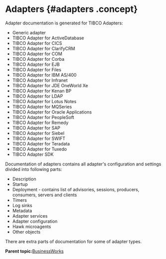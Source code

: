 # Adapters {#adapters .concept}

Adapter documentation is generated for TIBCO Adapters:

-   Generic adapter
-   TIBCO Adapter for ActiveDatabase
-   TIBCO Adapter for CICS
-   TIBCO Adapter for ClarifyCRM
-   TIBCO Adapter for COM
-   TIBCO Adapter for Corba
-   TIBCO Adapter for EJB
-   TIBCO Adapter for Files
-   TIBCO Adapter for IBM AS/400
-   TIBCO Adapter for Infranet
-   TIBCO Adapter for JDE OneWorld Xe
-   TIBCO Adapter for Kenan BP
-   TIBCO Adapter for LDAP
-   TIBCO Adapter for Lotus Notes
-   TIBCO Adapter for MQSeries
-   TIBCO Adapter for Oracle Applications
-   TIBCO Adapter for PeopleSoft
-   TIBCO Adapter for Remedy
-   TIBCO Adapter for SAP
-   TIBCO Adapter for Siebel
-   TIBCO Adapter for SWIFT
-   TIBCO Adapter for Teradata
-   TIBCO Adapter for Tuxedo
-   TIBCO Adapter SDK

Documentation of adapters contains all adapter's configuration and settings divided into following parts:

-   Description
-   Startup
-   Deployment - contains list of advisories, sessions, producers, consumers, servers and clients
-   Timers
-   Log sinks
-   Metadata
-   Adapter services
-   Adapter configuration
-   Hawk microagents
-   Other objects

There are extra parts of documentation for some of adapter types.

**Parent topic:**[BusinessWorks](../../../core/documentation_modules/bw/bw.md)

